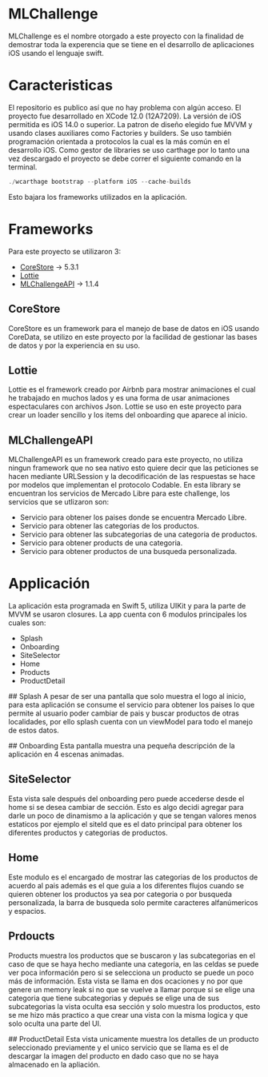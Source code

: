 # MLChallenge
MLChallenge es el nombre otorgado a este proyecto con la finalidad de demostrar toda la experencia que se tiene en el desarrollo de aplicaciones iOS usando el lenguaje swift.

# Caracteristicas
El repositorio es publico así que no hay problema con algún acceso.
El proyecto fue desarrollado en XCode 12.0 (12A7209).
La versión de iOS permitida es iOS 14.0 o superior.
La patron de diseño elegido fue MVVM y usando clases auxiliares como Factories y builders.
Se uso también programación orientada a protocolos la cual es la más común en el desarrollo iOS.
Como gestor de libraries se uso carthage por lo tanto una vez descargado el proyecto se debe correr el siguiente comando en la terminal.

```java
./wcarthage bootstrap --platform iOS --cache-builds
```
Esto bajara los frameworks utilizados en la aplicación.

# Frameworks
Para este proyecto se utilizaron 3:

- [CoreStore](http://https://github.com/c6357/CoreStore "CoreStore") -> 5.3.1
- [Lottie](http://https://github.com/airbnb/lottie-ios "Lottie")
- [MLChallengeAPI](https://github.com/miguelPalaciosAPPDeveloper/MLChallegueAPI) -> 1.1.4

## CoreStore
CoreStore es un framework para el manejo de base de datos en iOS usando CoreData, se utilizo en este proyecto por la facilidad de gestionar las bases de datos y por la experiencia en su uso.

## Lottie
Lottie es el framework creado por Airbnb para mostrar animaciones el cual he trabajado en muchos lados y es una forma de usar animaciones espectaculares con archivos Json. Lottie se uso en este proyecto para crear un loader sencillo y los items del onboarding que aparece al inicio.

## MLChallengeAPI
MLChallengeAPI es un framework creado para este proyecto, no utiliza ningun framework que no sea nativo esto quiere decir que las peticiones se hacen mediante URLSession y la decodificación de las respuestas se hace por modelos que implementan el protocolo Codable. En esta library se encuentran los servicios de Mercado Libre para este challenge, los servicios que se utlizaron son:

- Servicio para obtener los paises donde se encuentra Mercado Libre.
- Servicio para obtener las categorias de los productos.
- Servicio para obtener las subcategorias de una categoria de productos.
- Servicio para obtener products de una categoria.
- Servicio para obtener productos de una busqueda personalizada.

# Applicación
La aplicación esta programada en Swift 5, utiliza UIKit y para la parte de MVVM se usaron closures. La app cuenta con 6 modulos principales los cuales son:

- Splash
- Onboarding
- SiteSelector
- Home
- Products
- ProductDetail

## Splash
A pesar de ser una pantalla que solo muestra el logo al inicio, para esta aplicación se consume el servicio para obtener los paises lo que permite al usuario poder cambiar de pais y buscar productos de otras localidades, por ello splash cuenta con un viewModel para todo el manejo de estos datos.

## Onboarding
Esta pantalla muestra una pequeña descripción de la aplicación en 4 escenas animadas.

## SiteSelector
Esta vista sale después del onboarding pero puede accederse desde el home si se desea cambiar de sección. Esto es algo decidi agregar para darle un poco de dinamismo a la aplicación y que se tengan valores menos estaticos por ejemplo el siteId que es el dato principal para obtener los diferentes productos y categorias de productos.

## Home
Este modulo es el encargado de mostrar las categorias de los productos de acuerdo al pais además es el que guia a los diferentes flujos cuando se quieren obtener los productos ya sea por categoria o por busqueda personalizada, la barra de busqueda solo permite caracteres alfanúmericos y espacios.

## Prdoucts
Products muestra los productos que se buscaron y las subcategorias en el caso de que se haya hecho mediante una categoria, en las celdas se puede ver poca información pero si se selecciona un producto se puede un poco más de información. Esta vista se llama en dos ocaciones y no por que genere un memory leak si no que se vuelve a llamar porque si se elige una categoria que tiene subcategorias y depués se elige una de sus subcategorias la vista oculta esa sección y solo muestra los productos, esto se me hizo más practico a que crear una vista con la misma logica y que solo oculta una parte del UI.

## ProductDetail
Esta vista unicamente muestra los detalles de un producto seleccionado previamente y el unico servicio que se llama es el de descargar la imagen del producto en dado caso que no se haya almacenado en la apliación.
